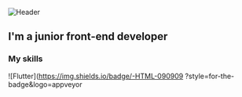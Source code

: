 ![Header](https://github.com/RoRomario360/RoRomario360/blob/main/assets/cover.jpg)

## I'm a junior front-end developer

### My skills

![Flutter](https://img.shields.io/badge/-HTML-090909
?style=for-the-badge&logo=appveyor

